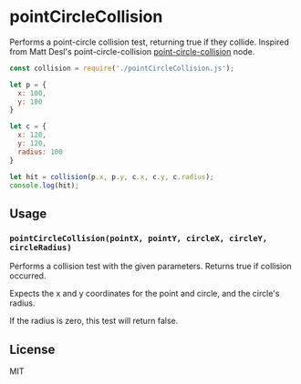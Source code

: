 # pointCircleCollision

Performs a point-circle collision test, returning true if they collide. Inspired from Matt Desl's point-circle-collision [point-circle-collision](http://github.com/mattdesl/point-circle-collision/blob/master/LICENSE.md) node.

```js
const collision = require('./pointCircleCollision.js');

let p = {
  x: 100,
  y: 100
}

let c = {
  x: 120,
  y: 120,
  radius: 100
}

let hit = collision(p.x, p.y, c.x, c.y, c.radius);
console.log(hit);
```

## Usage

### `pointCircleCollision(pointX, pointY, circleX, circleY, circleRadius)`

Performs a collision test with the given parameters. Returns true if collision occurred.

Expects the x and y coordinates for the point and circle, and the circle's radius.

If the radius is zero, this test will return false.

## License

MIT
